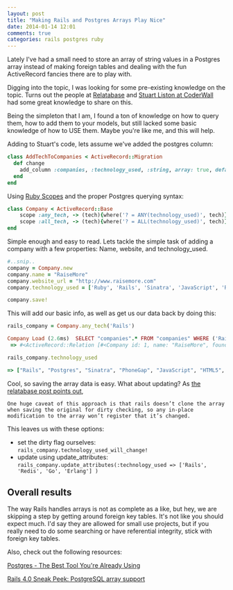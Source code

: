 ```yaml
---
layout: post
title: "Making Rails and Postgres Arrays Play Nice"
date: 2014-01-14 12:01
comments: true
categories: rails postgres ruby
---
```


Lately I've had a small need to store an array of string values in a Postgres array instead of making foreign tables and dealing with the fun ActiveRecord fancies there are to play with.

Digging into the topic, I was looking for some pre-existing knowledge on the topic. Turns out the people at [Relatabase](http://blog.relatabase.com/rails-postgres-arrays) and [Stuart Liston at CoderWall](https://coderwall.com/p/sud9ja) had some great knowledge to share on this.

Being the simpleton that I am, I found a ton of knowledge on how to query them, how to add them to your models, but still lacked some basic knowledge of how to USE them. Maybe you're like me, and this will help.

Adding to Stuart's code, lets assume we've added the postgres column:

``` ruby
class AddTechToCompanies < ActiveRecord::Migration
  def change
    add_column :companies, :technology_used, :string, array: true, default: '{}'
  end
end
```

Using [Ruby Scopes](http://guides.rubyonrails.org/active_record_querying.html#scopes) and the proper Postgres querying syntax:

``` ruby
class Company < ActiveRecord::Base
	scope :any_tech, -> (tech){where('? = ANY(technology_used)', tech)}
	scope :all_tech, -> (tech){where('? = ALL(technology_used)', tech)}
end
```

Simple enough and easy to read. Lets tackle the simple task of adding a company with a few properties: Name, website, and technology_used.

``` ruby
#..snip..
company = Company.new
company.name = "RaiseMore"
company.website_url = "http://www.raisemore.com"
company.technology_used = ['Ruby', 'Rails', 'Sinatra', 'JavaScript', 'Redis', 'PhoneGap', 'Sidekiq']

company.save!
```

This will add our basic info, as well as get us our data back by doing this:

``` ruby Interactive Console Output
rails_company = Company.any_tech('Rails')

Company Load (2.6ms)  SELECT "companies".* FROM "companies" WHERE ('Rails' = ANY(technology_used))
 => #<ActiveRecord::Relation [#<Company id: 1, name: "RaiseMore", founded: "2011", website_url: "http://www.raisemore.com", logo_url: "http://res.cloudinary.com/hfjjoialf/image/upload/v1...", description: "We are an event fundraising platform focused on hel...", company_type: "Start up", market: "Charity Fundraising", technology_used: ["Rails", "Postgres", "Sinatra", "PhoneGap", "JavaScript", "HTML5", "Redis"], interns_needed: true, twitter_id: "@raise_more", created_at: "2014-01-13 21:49:39", updated_at: "2014-01-13 21:49:39">]> 

rails_company.technology_used

=> ["Rails", "Postgres", "Sinatra", "PhoneGap", "JavaScript", "HTML5", "Redis"] 

```

Cool, so saving the array data is easy. What about updating? As [the relatabase post points out](http://blog.relatabase.com/rails-postgres-arrays),

`One huge caveat of this approach is that rails doesn’t clone the array when saving the original for dirty checking, so any in-place modification to the array won’t register that it’s changed.`

This leaves us with these options:

* set the dirty flag ourselves: `rails_company.technology_used_will_change!`
* update using update_attributes: `rails_company.update_attributes(:technology_used => ['Rails', 'Redis', 'Go', 'Erlang'] )`

## Overall results

The way Rails handles arrays is not as complete as a like, but hey, we are skipping a step by getting around foreign key tables. It's not like you should expect much. I'd say they are allowed for small use projects, but if you really need to do some searching or have referential integrity, stick with foreign key tables.

Also, check out the following resources:

[Postgres - The Best Tool You're Already Using](http://adamsanderson.github.io/railsconf_2013/?full#1)

[Rails 4.0 Sneak Peek: PostgreSQL array support](http://reefpoints.dockyard.com/ruby/2012/09/18/rails-4-sneak-peek-postgresql-array-support.html)